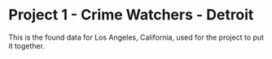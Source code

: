# Project 1 - Crime Watchers - Detroit

This is the found data for Los Angeles, California, used for the project to put it together.
